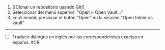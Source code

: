 1. [[Clonar un repositorio usando Git]]
2. Seleccionar del menú superior: "Open > Open Vault..."
3. En el _modal_, presionar el botón "Open" en la sección "Open folder as vault"

---

- [ ] Traducir diálogos en inglés por las correspondencias exactas en español. #CR